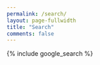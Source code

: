 ```yaml
---
permalink: /search/
layout: page-fullwidth
title: "Search"
comments: false
---
```

<div>
{% include google_search %}
</div>
